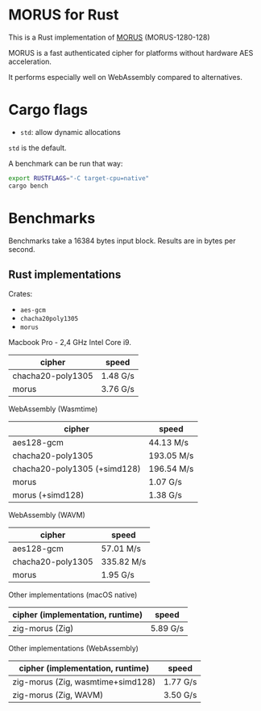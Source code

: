 # MORUS for Rust

This is a Rust implementation of
[MORUS](https://competitions.cr.yp.to/round3/morusv2.pdf) (MORUS-1280-128)

MORUS is a fast authenticated cipher for platforms without hardware AES acceleration.

It performs especially well on WebAssembly compared to alternatives.

# Cargo flags

- `std`: allow dynamic allocations

`std` is the default.

A benchmark can be run that way:

```sh
export RUSTFLAGS="-C target-cpu=native"
cargo bench
```

# Benchmarks

Benchmarks take a 16384 bytes input block. Results are in bytes per second.

## Rust implementations

Crates:

- `aes-gcm`
- `chacha20poly1305`
- `morus`

Macbook Pro - 2,4 GHz Intel Core i9.

| cipher            | speed    |
| ----------------- | -------- |
| chacha20-poly1305 | 1.48 G/s |
| morus             | 3.76 G/s |

WebAssembly (Wasmtime)

| cipher                       | speed      |
| ---------------------------- | ---------- |
| aes128-gcm                   | 44.13 M/s  |
| chacha20-poly1305            | 193.05 M/s |
| chacha20-poly1305 (+simd128) | 196.54 M/s |
| morus                        | 1.07 G/s   |
| morus (+simd128)             | 1.38 G/s   |

WebAssembly (WAVM)

| cipher            | speed      |
| ----------------- | ---------- |
| aes128-gcm        | 57.01 M/s  |
| chacha20-poly1305 | 335.82 M/s |
| morus             | 1.95 G/s   |

Other implementations (macOS native)

| cipher (implementation, runtime) | speed    |
| -------------------------------- | -------- |
| zig-morus (Zig)                  | 5.89 G/s |

Other implementations (WebAssembly)

| cipher (implementation, runtime)  | speed    |
| --------------------------------- | -------- |
| zig-morus (Zig, wasmtime+simd128) | 1.77 G/s |
| zig-morus (Zig, WAVM)             | 3.50 G/s |
